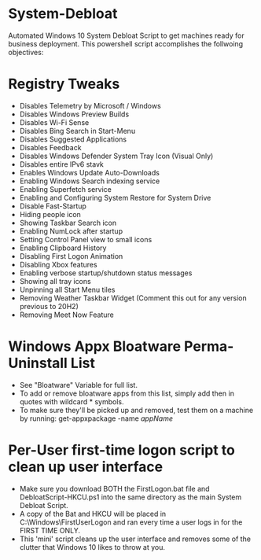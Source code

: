 # System-Debloat
Automated Windows 10 System Debloat Script to get machines ready for business deployment.
This powershell script accomplishes the follwoing objectives:

# Registry Tweaks
- Disables Telemetry by Microsoft / Windows
- Disables Windows Preview Builds
- Disables Wi-Fi Sense
- Disables Bing Search in Start-Menu
- Disables Suggested Applications
- Disables Feedback
- Disables Windows Defender System Tray Icon (Visual Only)
- Disables entire IPv6 stavk
- Enables Windows Update Auto-Downloads
- Enabling Windows Search indexing service
- Enabling Superfetch service
- Enabling and Configuring System Restore for System Drive
- Disable Fast-Startup
- Hiding people icon
- Showing Taskbar Search icon
- Enabling NumLock after startup
- Setting Control Panel view to small icons
- Enabling Clipboard History
- Disabling First Logon Animation
- Disabling Xbox features
- Enabling verbose startup/shutdown status messages
- Showing all tray icons
- Unpinning all Start Menu tiles
- Removing Weather Taskbar Widget (Comment this out for any version previous to 20H2)
- Removing Meet Now Feature

# Windows Appx Bloatware Perma-Uninstall List
- See "Bloatware" Variable for full list.
- To add or remove bloatware apps from this list, simply add then in quotes with wildcard * symbols.
- To make sure they'll be picked up and removed, test them on a machine by running:  get-appxpackage -name *appName*

# Per-User first-time logon script to clean up user interface
- Make sure you download BOTH the FirstLogon.bat file and DebloatScript-HKCU.ps1 into the same directory as the main System Debloat Script.
- A copy of the Bat and HKCU will be placed in C:\Windows\FirstUserLogon and ran every time a user logs in for the FIRST TIME ONLY.
- This 'mini' script cleans up the user interface and removes some of the clutter that Windows 10 likes to throw at you.
